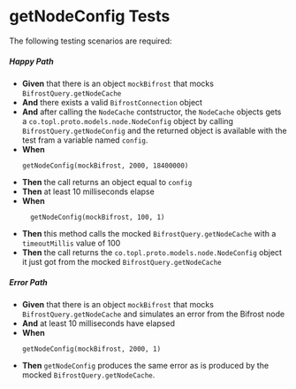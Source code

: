 # getNodeConfig Tests

The following testing scenarios are required:

##### Happy Path

* **Given** that there is an object `mockBifrost` that mocks `BifrostQuery.getNodeCache`
* **And** there exists a valid `BifrostConnection` object
* **And** after calling the `NodeCache` contstructor, the `NodeCache` objects gets a
  `co.topl.proto.models.node.NodeConfig` object by calling `BifrostQuery.getNodeConfig` and the returned object is
  available with the test fram a variable named `config`.
* **When**
    ```
    getNodeConfig(mockBifrost, 2000, 18400000)
    ```
* **Then** the call returns an object equal to `config`
* **Then** at least 10 milliseconds elapse
* **When**
  ```
    getNodeConfig(mockBifrost, 100, 1)
  ```
* **Then** this method calls the mocked `BifrostQuery.getNodeCache` with a `timeoutMillis` value of 100
* **Then** the call returns the `co.topl.proto.models.node.NodeConfig` object it just got from the
  mocked `BifrostQuery.getNodeCache`

##### Error Path

* **Given** that there is an object `mockBifrost` that mocks `BifrostQuery.getNodeCache` and simulates an error from the
  Bifrost node
* **And** at least 10 milliseconds have elapsed
* **When**
    ```
    getNodeConfig(mockBifrost, 2000, 1)
    ```
* **Then** `getNodeConfig` produces the same error as is produced by the mocked `BifrostQuery.getNodeCache`.
